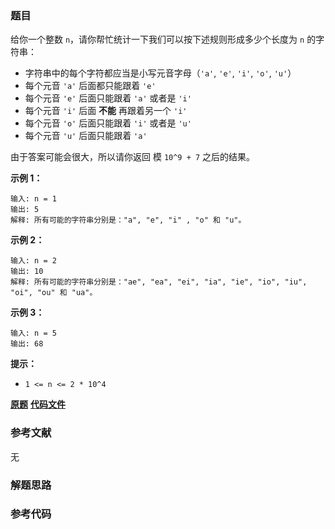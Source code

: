 ### 题目
给你一个整数 `n`，请你帮忙统计一下我们可以按下述规则形成多少个长度为 `n` 的字符串：

  * 字符串中的每个字符都应当是小写元音字母（`'a'`, `'e'`, `'i'`, `'o'`, `'u'`）
  * 每个元音 `'a'` 后面都只能跟着 `'e'`
  * 每个元音 `'e'` 后面只能跟着 `'a'` 或者是 `'i'`
  * 每个元音 `'i'` 后面  **不能** 再跟着另一个 `'i'`
  * 每个元音 `'o'` 后面只能跟着 `'i'` 或者是 `'u'`
  * 每个元音 `'u'` 后面只能跟着 `'a'`

由于答案可能会很大，所以请你返回 模 `10^9 + 7` 之后的结果。



**示例 1：**

    
    
    输入: n = 1
    输出: 5
    解释: 所有可能的字符串分别是："a", "e", "i" , "o" 和 "u"。
    

**示例 2：**

    
    
    输入: n = 2
    输出: 10
    解释: 所有可能的字符串分别是："ae", "ea", "ei", "ia", "ie", "io", "iu", "oi", "ou" 和 "ua"。
    

**示例 3：**

    
    
    输入: n = 5
    输出: 68



**提示：**

  * `1 <= n <= 2 * 10^4`

 **[原题](https://leetcode-cn.com/problems/count-vowels-permutation/)**    **[代码文件]()**


### 参考文献
无

### 解题思路




### 参考代码

```go


```




